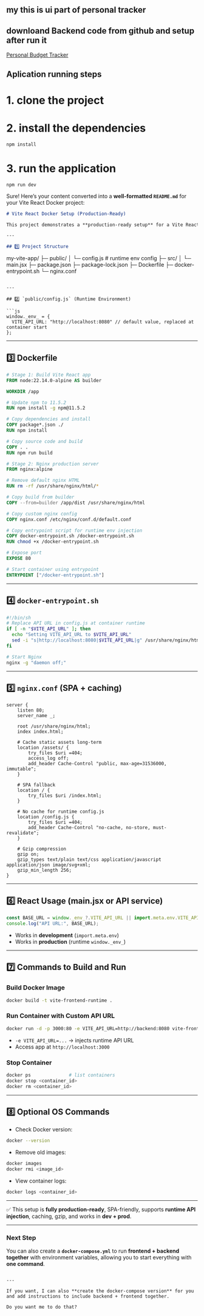 ## my this is ui part of personal tracker 

## downloand Backend code from github and setup after run it
[Personal Budget Tracker ](https://github.com/sreenivas86/Personal-Expense-Tracker)

##      Aplication running steps 


# 1. clone the project 
# 2. install the dependencies 
````
npm install 
````
# 3. run the application
````
npm run dev

````
Sure! Here’s your content converted into a **well-formatted `README.md`** for your Vite React Docker project:

```markdown
# Vite React Docker Setup (Production-Ready)

This project demonstrates a **production-ready setup** for a Vite React app using Docker, Node 22.14.0, npm 11.5.2, runtime API injection, and Nginx. It supports **SPA routing, caching, gzip compression**, and works in both **development** and **production**.

---

## 1️⃣ Project Structure

```

my-vite-app/
├─ public/
│  └─ config.js       # runtime env config
├─ src/
│  └─ main.jsx
├─ package.json
├─ package-lock.json
├─ Dockerfile
├─ docker-entrypoint.sh
└─ nginx.conf

````

---

## 2️⃣ `public/config.js` (Runtime Environment)

```js
window._env_ = {
  VITE_API_URL: "http://localhost:8080" // default value, replaced at container start
};
````

---

## 3️⃣ Dockerfile

```dockerfile
# Stage 1: Build Vite React app
FROM node:22.14.0-alpine AS builder

WORKDIR /app

# Update npm to 11.5.2
RUN npm install -g npm@11.5.2

# Copy dependencies and install
COPY package*.json ./
RUN npm install

# Copy source code and build
COPY . .
RUN npm run build

# Stage 2: Nginx production server
FROM nginx:alpine

# Remove default nginx HTML
RUN rm -rf /usr/share/nginx/html/*

# Copy build from builder
COPY --from=builder /app/dist /usr/share/nginx/html

# Copy custom nginx config
COPY nginx.conf /etc/nginx/conf.d/default.conf

# Copy entrypoint script for runtime env injection
COPY docker-entrypoint.sh /docker-entrypoint.sh
RUN chmod +x /docker-entrypoint.sh

# Expose port
EXPOSE 80

# Start container using entrypoint
ENTRYPOINT ["/docker-entrypoint.sh"]
```

---

## 4️⃣ `docker-entrypoint.sh`

```bash
#!/bin/sh
# Replace API URL in config.js at container runtime
if [ -n "$VITE_API_URL" ]; then
  echo "Setting VITE_API_URL to $VITE_API_URL"
  sed -i "s|http://localhost:8080|$VITE_API_URL|g" /usr/share/nginx/html/config.js
fi

# Start Nginx
nginx -g "daemon off;"
```

---

## 5️⃣ `nginx.conf` (SPA + caching)

```nginx
server {
    listen 80;
    server_name _;

    root /usr/share/nginx/html;
    index index.html;

    # Cache static assets long-term
    location /assets/ {
        try_files $uri =404;
        access_log off;
        add_header Cache-Control "public, max-age=31536000, immutable";
    }

    # SPA fallback
    location / {
        try_files $uri /index.html;
    }

    # No cache for runtime config.js
    location /config.js {
        try_files $uri =404;
        add_header Cache-Control "no-cache, no-store, must-revalidate";
    }

    # Gzip compression
    gzip on;
    gzip_types text/plain text/css application/javascript application/json image/svg+xml;
    gzip_min_length 256;
}
```

---

## 6️⃣ React Usage (main.jsx or API service)

```js
const BASE_URL = window._env_?.VITE_API_URL || import.meta.env.VITE_API_URL;
console.log("API URL:", BASE_URL);
```

* Works in **development** (`import.meta.env`)
* Works in **production** (runtime `window._env_`)

---

## 7️⃣ Commands to Build and Run

### Build Docker Image

```bash
docker build -t vite-frontend-runtime .
```

### Run Container with Custom API URL

```bash
docker run -d -p 3000:80 -e VITE_API_URL=http://backend:8080 vite-frontend-runtime
```

* `-e VITE_API_URL=...` → injects runtime API URL
* Access app at `http://localhost:3000`

### Stop Container

```bash
docker ps              # list containers
docker stop <container_id>
docker rm <container_id>
```

---

## 8️⃣ Optional OS Commands

* Check Docker version:

```bash
docker --version
```

* Remove old images:

```bash
docker images
docker rmi <image_id>
```

* View container logs:

```bash
docker logs <container_id>
```

---

✅ This setup is **fully production-ready**, SPA-friendly, supports **runtime API injection**, caching, gzip, and works in **dev + prod**.

---

### Next Step

You can also create a **`docker-compose.yml`** to run **frontend + backend together** with environment variables, allowing you to start everything with **one command**.

```

---

If you want, I can also **create the docker-compose version** for you and add instructions to include backend + frontend together.  

Do you want me to do that?
```
